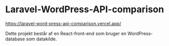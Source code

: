 # Laravel-WordPress-API-comparison
https://laravel-word-press-api-comparison.vercel.app/

Dette projekt består af en React-front-end som bruger en WordPress-database som datakilde. 
